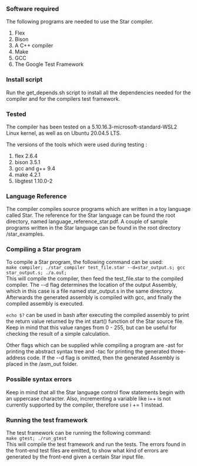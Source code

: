 ### Software required
The following programs are needed to use the Star compiler.
1. Flex
2. Bison
3. A C++ compiler
4. Make
5. GCC
6. The Google Test Framework

### Install script
Run the get_depends.sh script to install all the dependencies needed for the compiler and for the compilers test framework.

### Tested
The compiler has been tested on a 5.10.16.3-microsoft-standard-WSL2 Linux kernel,
as well as on Ubuntu 20.04.5 LTS.

The versions of the tools which were used during testing :
1. flex 2.6.4
2. bison 3.5.1
3. gcc and g++ 9.4
4. make 4.2.1
5. libgtest 1.10.0-2

### Language Reference
The compiler compiles source programs which are written in a toy language called Star. The reference for the Star language can be found the root directory, named language_reference_star.pdf. A couple of sample programs written in the Star language can be found in the root directory /star_examples.

### Compiling a Star program
To compile a Star program, the following command can be used:  
`make compiler; ./star_compiler test_file.star --d=star_output.s; gcc star_output.s; ./a.out;`  
This will compile the compiler, then feed the test_file.star to the compiled compiler.
The --d flag determines the location of the output Assembly, which in this case is a file named star_output.s in the same directory.
Afterwards the generated assembly is compiled with gcc, and finally the compiled assembly is executed.

`echo $?` can be used in bash after executing the compiled assembly to print the return value returned by the int start() function of the Star source file. Keep in mind that this value ranges from 0 - 255, but can be useful for checking the result of a simple calculation.

Other flags which can be supplied while compiling a program are -ast for printing the abstract syntax tree and -tac for printing the generated three-address code. If the --d flag is omitted, then the generated Assembly is placed in the /asm_out folder. 


### Possible syntax errors
Keep in mind that all the Star language control flow statements begin with an uppercase character. Also, incrementing a variable like i++ is not currently supported by the compiler, therefore use i += 1 instead.

### Running the test framework
The test framework can be running the following command:   
`make gtest; ./run_gtest`  
This will compile the test framework and run the tests. The errors found in the front-end test files are emitted, to show what kind of errors are generated by the front-end given a certain Star input file.
